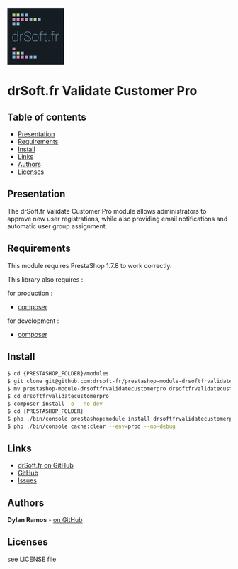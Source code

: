 ![drSoft.fr](logo.png)

# drSoft.fr Validate Customer Pro

## Table of contents

- [Presentation](#Presentation)
- [Requirements](#Requirements)
- [Install](#Install)
- [Links](#Links)
- [Authors](#Authors)
- [Licenses](#Licenses)

## Presentation

The drSoft.fr Validate Customer Pro module allows administrators to approve new user registrations, while also providing email notifications and automatic user group assignment.

## Requirements

This module requires PrestaShop 1.7.8 to work correctly.

This library also requires :

for production :

- [composer](https://getcomposer.org/)

for development :

- [composer](https://getcomposer.org/)

## Install

```bash
$ cd {PRESTASHOP_FOLDER}/modules
$ git clone git@github.com:drsoft-fr/prestashop-module-drsoftfrvalidatecustomerpro.git
$ mv prestashop-module-drsoftfrvalidatecustomerpro drsoftfrvalidatecustomerpro
$ cd drsoftfrvalidatecustomerpro
$ composer install -o --no-dev
$ cd {PRESTASHOP_FOLDER}
$ php ./bin/console prestashop:module install drsoftfrvalidatecustomerpro
$ php ./bin/console cache:clear --env=prod --no-debug
```

## Links

- [drSoft.fr on GitHub](https://github.com/drsoft-fr)
- [GitHub](https://github.com/drsoft-fr/prestashop-module-drsoftfrvalidatecustomerpro)
- [Issues](https://github.com/drsoft-fr/prestashop-module-drsoftfrvalidatecustomerpro/issues)

## Authors

**Dylan Ramos** - [on GitHub](https://github.com/dylan-ramos)

## Licenses

see LICENSE file
